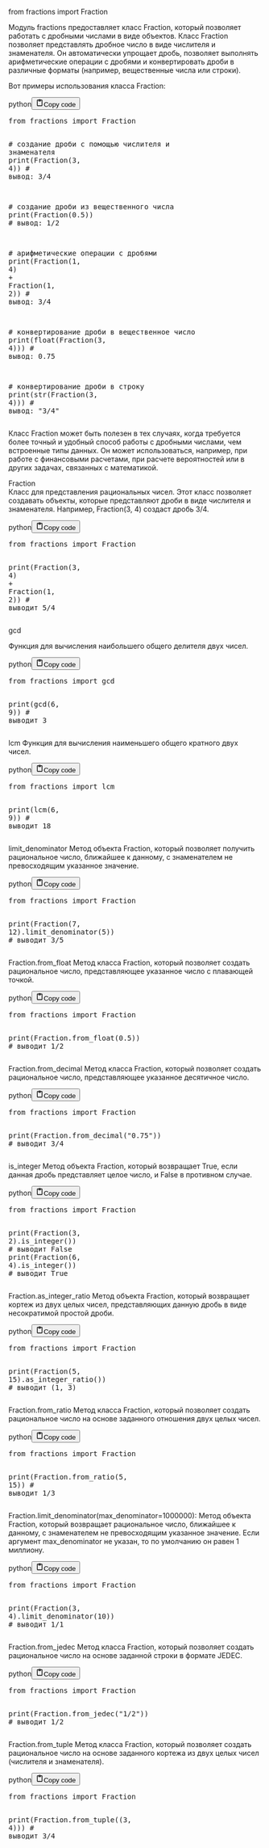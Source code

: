 <p>from fractions import Fraction</p>
<p>Модуль fractions предоставляет класс Fraction, который позволяет работать с дробными числами в виде объектов.
Класс Fraction позволяет представлять дробное число в виде числителя и знаменателя. 
Он автоматически упрощает дробь, позволяет выполнять арифметические операции с дробями 
и конвертировать дроби в различные форматы (например, вещественные числа или строки).</p>
<p>Вот примеры использования класса Fraction:</p>
<div class="code_element"><div class="lang_line"><text>python</text><button class="copy_code_button" onclick="CopyCode(this)"><svg style="width: 1.2em;height: 1.2em;" aria-hidden="true" xmlns="http://www.w3.org/2000/svg" fill="none" viewBox="0 0 24 24"><path stroke="currentColor" stroke-linecap="round" stroke-linejoin="round" stroke-width="2" d="M15 4h3a1 1 0 0 1 1 1v15a1 1 0 0 1-1 1H6a1 1 0 0 1-1-1V5a1 1 0 0 1 1-1h3m0 3h6m-5-4v4h4V3h-4Z"/></svg><text>Copy code</text></button></div><div class="code"><div class="highlight"><pre><span></span><span class="kn">from</span> <span class="nn">fractions</span> <span class="kn">import</span> <span class="n">Fraction</span>

<span class="c1"># создание дроби с помощью числителя и знаменателя</span>
<span class="nb">print</span><span class="p">(</span><span class="n">Fraction</span><span class="p">(</span><span class="mi">3</span><span class="p">,</span> <span class="mi">4</span><span class="p">))</span>    <span class="c1"># вывод: 3/4</span>

<span class="c1"># создание дроби из вещественного числа</span>
<span class="nb">print</span><span class="p">(</span><span class="n">Fraction</span><span class="p">(</span><span class="mf">0.5</span><span class="p">))</span>    <span class="c1"># вывод: 1/2</span>

<span class="c1"># арифметические операции с дробями</span>
<span class="nb">print</span><span class="p">(</span><span class="n">Fraction</span><span class="p">(</span><span class="mi">1</span><span class="p">,</span> <span class="mi">4</span><span class="p">)</span> <span class="o">+</span> <span class="n">Fraction</span><span class="p">(</span><span class="mi">1</span><span class="p">,</span> <span class="mi">2</span><span class="p">))</span>    <span class="c1"># вывод: 3/4</span>

<span class="c1"># конвертирование дроби в вещественное число</span>
<span class="nb">print</span><span class="p">(</span><span class="nb">float</span><span class="p">(</span><span class="n">Fraction</span><span class="p">(</span><span class="mi">3</span><span class="p">,</span> <span class="mi">4</span><span class="p">)))</span>    <span class="c1"># вывод: 0.75</span>

<span class="c1"># конвертирование дроби в строку</span>
<span class="nb">print</span><span class="p">(</span><span class="nb">str</span><span class="p">(</span><span class="n">Fraction</span><span class="p">(</span><span class="mi">3</span><span class="p">,</span> <span class="mi">4</span><span class="p">)))</span>    <span class="c1"># вывод: &quot;3/4&quot;</span>
</pre></div></div></div>

<p>Класс Fraction может быть полезен в тех случаях, когда требуется более точный 
и удобный способ работы с дробными числами, чем встроенные типы данных. 
Он может использоваться, например, при работе с финансовыми расчетами, 
при расчете вероятностей или в других задачах, связанных с математикой.</p>
<p>Fraction <br />
Класс для представления рациональных чисел. 
Этот класс позволяет создавать объекты, которые представляют дроби в виде числителя и знаменателя. 
Например, Fraction(3, 4) создаст дробь 3/4.</p>
<div class="code_element"><div class="lang_line"><text>python</text><button class="copy_code_button" onclick="CopyCode(this)"><svg style="width: 1.2em;height: 1.2em;" aria-hidden="true" xmlns="http://www.w3.org/2000/svg" fill="none" viewBox="0 0 24 24"><path stroke="currentColor" stroke-linecap="round" stroke-linejoin="round" stroke-width="2" d="M15 4h3a1 1 0 0 1 1 1v15a1 1 0 0 1-1 1H6a1 1 0 0 1-1-1V5a1 1 0 0 1 1-1h3m0 3h6m-5-4v4h4V3h-4Z"/></svg><text>Copy code</text></button></div><div class="code"><div class="highlight"><pre><span></span><span class="kn">from</span> <span class="nn">fractions</span> <span class="kn">import</span> <span class="n">Fraction</span>

<span class="nb">print</span><span class="p">(</span><span class="n">Fraction</span><span class="p">(</span><span class="mi">3</span><span class="p">,</span> <span class="mi">4</span><span class="p">)</span> <span class="o">+</span> <span class="n">Fraction</span><span class="p">(</span><span class="mi">1</span><span class="p">,</span> <span class="mi">2</span><span class="p">))</span>  <span class="c1"># выводит 5/4</span>
</pre></div></div></div>

<p>gcd</p>
<p>Функция для вычисления наибольшего общего делителя двух чисел.</p>
<div class="code_element"><div class="lang_line"><text>python</text><button class="copy_code_button" onclick="CopyCode(this)"><svg style="width: 1.2em;height: 1.2em;" aria-hidden="true" xmlns="http://www.w3.org/2000/svg" fill="none" viewBox="0 0 24 24"><path stroke="currentColor" stroke-linecap="round" stroke-linejoin="round" stroke-width="2" d="M15 4h3a1 1 0 0 1 1 1v15a1 1 0 0 1-1 1H6a1 1 0 0 1-1-1V5a1 1 0 0 1 1-1h3m0 3h6m-5-4v4h4V3h-4Z"/></svg><text>Copy code</text></button></div><div class="code"><div class="highlight"><pre><span></span><span class="kn">from</span> <span class="nn">fractions</span> <span class="kn">import</span> <span class="n">gcd</span>

<span class="nb">print</span><span class="p">(</span><span class="n">gcd</span><span class="p">(</span><span class="mi">6</span><span class="p">,</span> <span class="mi">9</span><span class="p">))</span>  <span class="c1"># выводит 3</span>
</pre></div></div></div>

<p>lcm
Функция для вычисления наименьшего общего кратного двух чисел.</p>
<div class="code_element"><div class="lang_line"><text>python</text><button class="copy_code_button" onclick="CopyCode(this)"><svg style="width: 1.2em;height: 1.2em;" aria-hidden="true" xmlns="http://www.w3.org/2000/svg" fill="none" viewBox="0 0 24 24"><path stroke="currentColor" stroke-linecap="round" stroke-linejoin="round" stroke-width="2" d="M15 4h3a1 1 0 0 1 1 1v15a1 1 0 0 1-1 1H6a1 1 0 0 1-1-1V5a1 1 0 0 1 1-1h3m0 3h6m-5-4v4h4V3h-4Z"/></svg><text>Copy code</text></button></div><div class="code"><div class="highlight"><pre><span></span><span class="kn">from</span> <span class="nn">fractions</span> <span class="kn">import</span> <span class="n">lcm</span>

<span class="nb">print</span><span class="p">(</span><span class="n">lcm</span><span class="p">(</span><span class="mi">6</span><span class="p">,</span> <span class="mi">9</span><span class="p">))</span>  <span class="c1"># выводит 18</span>
</pre></div></div></div>

<p>limit_denominator
Метод объекта Fraction, который позволяет получить рациональное число, 
ближайшее к данному, с знаменателем не превосходящим указанное значение.</p>
<div class="code_element"><div class="lang_line"><text>python</text><button class="copy_code_button" onclick="CopyCode(this)"><svg style="width: 1.2em;height: 1.2em;" aria-hidden="true" xmlns="http://www.w3.org/2000/svg" fill="none" viewBox="0 0 24 24"><path stroke="currentColor" stroke-linecap="round" stroke-linejoin="round" stroke-width="2" d="M15 4h3a1 1 0 0 1 1 1v15a1 1 0 0 1-1 1H6a1 1 0 0 1-1-1V5a1 1 0 0 1 1-1h3m0 3h6m-5-4v4h4V3h-4Z"/></svg><text>Copy code</text></button></div><div class="code"><div class="highlight"><pre><span></span><span class="kn">from</span> <span class="nn">fractions</span> <span class="kn">import</span> <span class="n">Fraction</span>

<span class="nb">print</span><span class="p">(</span><span class="n">Fraction</span><span class="p">(</span><span class="mi">7</span><span class="p">,</span> <span class="mi">12</span><span class="p">)</span><span class="o">.</span><span class="n">limit_denominator</span><span class="p">(</span><span class="mi">5</span><span class="p">))</span>  <span class="c1"># выводит 3/5</span>
</pre></div></div></div>

<p>Fraction.from_float
Метод класса Fraction, который позволяет создать рациональное число, 
представляющее указанное число с плавающей точкой.</p>
<div class="code_element"><div class="lang_line"><text>python</text><button class="copy_code_button" onclick="CopyCode(this)"><svg style="width: 1.2em;height: 1.2em;" aria-hidden="true" xmlns="http://www.w3.org/2000/svg" fill="none" viewBox="0 0 24 24"><path stroke="currentColor" stroke-linecap="round" stroke-linejoin="round" stroke-width="2" d="M15 4h3a1 1 0 0 1 1 1v15a1 1 0 0 1-1 1H6a1 1 0 0 1-1-1V5a1 1 0 0 1 1-1h3m0 3h6m-5-4v4h4V3h-4Z"/></svg><text>Copy code</text></button></div><div class="code"><div class="highlight"><pre><span></span><span class="kn">from</span> <span class="nn">fractions</span> <span class="kn">import</span> <span class="n">Fraction</span>

<span class="nb">print</span><span class="p">(</span><span class="n">Fraction</span><span class="o">.</span><span class="n">from_float</span><span class="p">(</span><span class="mf">0.5</span><span class="p">))</span>  <span class="c1"># выводит 1/2</span>
</pre></div></div></div>

<p>Fraction.from_decimal
Метод класса Fraction, который позволяет создать рациональное число, представляющее указанное десятичное число.</p>
<div class="code_element"><div class="lang_line"><text>python</text><button class="copy_code_button" onclick="CopyCode(this)"><svg style="width: 1.2em;height: 1.2em;" aria-hidden="true" xmlns="http://www.w3.org/2000/svg" fill="none" viewBox="0 0 24 24"><path stroke="currentColor" stroke-linecap="round" stroke-linejoin="round" stroke-width="2" d="M15 4h3a1 1 0 0 1 1 1v15a1 1 0 0 1-1 1H6a1 1 0 0 1-1-1V5a1 1 0 0 1 1-1h3m0 3h6m-5-4v4h4V3h-4Z"/></svg><text>Copy code</text></button></div><div class="code"><div class="highlight"><pre><span></span><span class="kn">from</span> <span class="nn">fractions</span> <span class="kn">import</span> <span class="n">Fraction</span>

<span class="nb">print</span><span class="p">(</span><span class="n">Fraction</span><span class="o">.</span><span class="n">from_decimal</span><span class="p">(</span><span class="s2">&quot;0.75&quot;</span><span class="p">))</span>  <span class="c1"># выводит 3/4</span>
</pre></div></div></div>

<p>is_integer
Метод объекта Fraction, который возвращает True, если данная дробь представляет целое число, и False в противном случае.</p>
<div class="code_element"><div class="lang_line"><text>python</text><button class="copy_code_button" onclick="CopyCode(this)"><svg style="width: 1.2em;height: 1.2em;" aria-hidden="true" xmlns="http://www.w3.org/2000/svg" fill="none" viewBox="0 0 24 24"><path stroke="currentColor" stroke-linecap="round" stroke-linejoin="round" stroke-width="2" d="M15 4h3a1 1 0 0 1 1 1v15a1 1 0 0 1-1 1H6a1 1 0 0 1-1-1V5a1 1 0 0 1 1-1h3m0 3h6m-5-4v4h4V3h-4Z"/></svg><text>Copy code</text></button></div><div class="code"><div class="highlight"><pre><span></span><span class="kn">from</span> <span class="nn">fractions</span> <span class="kn">import</span> <span class="n">Fraction</span>

<span class="nb">print</span><span class="p">(</span><span class="n">Fraction</span><span class="p">(</span><span class="mi">3</span><span class="p">,</span> <span class="mi">2</span><span class="p">)</span><span class="o">.</span><span class="n">is_integer</span><span class="p">())</span>  <span class="c1"># выводит False</span>
<span class="nb">print</span><span class="p">(</span><span class="n">Fraction</span><span class="p">(</span><span class="mi">6</span><span class="p">,</span> <span class="mi">4</span><span class="p">)</span><span class="o">.</span><span class="n">is_integer</span><span class="p">())</span>  <span class="c1"># выводит True</span>
</pre></div></div></div>

<p>Fraction.as_integer_ratio
Метод объекта Fraction, который возвращает кортеж из двух целых чисел, 
представляющих данную дробь в виде несократимой простой дроби.</p>
<div class="code_element"><div class="lang_line"><text>python</text><button class="copy_code_button" onclick="CopyCode(this)"><svg style="width: 1.2em;height: 1.2em;" aria-hidden="true" xmlns="http://www.w3.org/2000/svg" fill="none" viewBox="0 0 24 24"><path stroke="currentColor" stroke-linecap="round" stroke-linejoin="round" stroke-width="2" d="M15 4h3a1 1 0 0 1 1 1v15a1 1 0 0 1-1 1H6a1 1 0 0 1-1-1V5a1 1 0 0 1 1-1h3m0 3h6m-5-4v4h4V3h-4Z"/></svg><text>Copy code</text></button></div><div class="code"><div class="highlight"><pre><span></span><span class="kn">from</span> <span class="nn">fractions</span> <span class="kn">import</span> <span class="n">Fraction</span>

<span class="nb">print</span><span class="p">(</span><span class="n">Fraction</span><span class="p">(</span><span class="mi">5</span><span class="p">,</span> <span class="mi">15</span><span class="p">)</span><span class="o">.</span><span class="n">as_integer_ratio</span><span class="p">())</span>  <span class="c1"># выводит (1, 3)</span>
</pre></div></div></div>

<p>Fraction.from_ratio
Метод класса Fraction, который позволяет создать рациональное число на основе заданного отношения двух целых чисел.</p>
<div class="code_element"><div class="lang_line"><text>python</text><button class="copy_code_button" onclick="CopyCode(this)"><svg style="width: 1.2em;height: 1.2em;" aria-hidden="true" xmlns="http://www.w3.org/2000/svg" fill="none" viewBox="0 0 24 24"><path stroke="currentColor" stroke-linecap="round" stroke-linejoin="round" stroke-width="2" d="M15 4h3a1 1 0 0 1 1 1v15a1 1 0 0 1-1 1H6a1 1 0 0 1-1-1V5a1 1 0 0 1 1-1h3m0 3h6m-5-4v4h4V3h-4Z"/></svg><text>Copy code</text></button></div><div class="code"><div class="highlight"><pre><span></span><span class="kn">from</span> <span class="nn">fractions</span> <span class="kn">import</span> <span class="n">Fraction</span>

<span class="nb">print</span><span class="p">(</span><span class="n">Fraction</span><span class="o">.</span><span class="n">from_ratio</span><span class="p">(</span><span class="mi">5</span><span class="p">,</span> <span class="mi">15</span><span class="p">))</span>  <span class="c1"># выводит 1/3</span>
</pre></div></div></div>

<p>Fraction.limit_denominator(max_denominator=1000000): 
Метод объекта Fraction, который возвращает рациональное число, ближайшее к данному, 
с знаменателем не превосходящим указанное значение. 
Если аргумент max_denominator не указан, то по умолчанию он равен 1 миллиону.</p>
<div class="code_element"><div class="lang_line"><text>python</text><button class="copy_code_button" onclick="CopyCode(this)"><svg style="width: 1.2em;height: 1.2em;" aria-hidden="true" xmlns="http://www.w3.org/2000/svg" fill="none" viewBox="0 0 24 24"><path stroke="currentColor" stroke-linecap="round" stroke-linejoin="round" stroke-width="2" d="M15 4h3a1 1 0 0 1 1 1v15a1 1 0 0 1-1 1H6a1 1 0 0 1-1-1V5a1 1 0 0 1 1-1h3m0 3h6m-5-4v4h4V3h-4Z"/></svg><text>Copy code</text></button></div><div class="code"><div class="highlight"><pre><span></span><span class="kn">from</span> <span class="nn">fractions</span> <span class="kn">import</span> <span class="n">Fraction</span>

<span class="nb">print</span><span class="p">(</span><span class="n">Fraction</span><span class="p">(</span><span class="mi">3</span><span class="p">,</span> <span class="mi">4</span><span class="p">)</span><span class="o">.</span><span class="n">limit_denominator</span><span class="p">(</span><span class="mi">10</span><span class="p">))</span>  <span class="c1"># выводит 1/1</span>
</pre></div></div></div>

<p>Fraction.from_jedec
Метод класса Fraction, который позволяет создать рациональное число на основе заданной строки в формате JEDEC.</p>
<div class="code_element"><div class="lang_line"><text>python</text><button class="copy_code_button" onclick="CopyCode(this)"><svg style="width: 1.2em;height: 1.2em;" aria-hidden="true" xmlns="http://www.w3.org/2000/svg" fill="none" viewBox="0 0 24 24"><path stroke="currentColor" stroke-linecap="round" stroke-linejoin="round" stroke-width="2" d="M15 4h3a1 1 0 0 1 1 1v15a1 1 0 0 1-1 1H6a1 1 0 0 1-1-1V5a1 1 0 0 1 1-1h3m0 3h6m-5-4v4h4V3h-4Z"/></svg><text>Copy code</text></button></div><div class="code"><div class="highlight"><pre><span></span><span class="kn">from</span> <span class="nn">fractions</span> <span class="kn">import</span> <span class="n">Fraction</span>

<span class="nb">print</span><span class="p">(</span><span class="n">Fraction</span><span class="o">.</span><span class="n">from_jedec</span><span class="p">(</span><span class="s2">&quot;1/2&quot;</span><span class="p">))</span>  <span class="c1"># выводит 1/2</span>
</pre></div></div></div>

<p>Fraction.from_tuple
Метод класса Fraction, который позволяет создать рациональное число на основе заданного кортежа из двух целых чисел (числителя и знаменателя).</p>
<div class="code_element"><div class="lang_line"><text>python</text><button class="copy_code_button" onclick="CopyCode(this)"><svg style="width: 1.2em;height: 1.2em;" aria-hidden="true" xmlns="http://www.w3.org/2000/svg" fill="none" viewBox="0 0 24 24"><path stroke="currentColor" stroke-linecap="round" stroke-linejoin="round" stroke-width="2" d="M15 4h3a1 1 0 0 1 1 1v15a1 1 0 0 1-1 1H6a1 1 0 0 1-1-1V5a1 1 0 0 1 1-1h3m0 3h6m-5-4v4h4V3h-4Z"/></svg><text>Copy code</text></button></div><div class="code"><div class="highlight"><pre><span></span><span class="kn">from</span> <span class="nn">fractions</span> <span class="kn">import</span> <span class="n">Fraction</span>

<span class="nb">print</span><span class="p">(</span><span class="n">Fraction</span><span class="o">.</span><span class="n">from_tuple</span><span class="p">((</span><span class="mi">3</span><span class="p">,</span> <span class="mi">4</span><span class="p">)))</span>  <span class="c1"># выводит 3/4</span>
</pre></div></div></div>